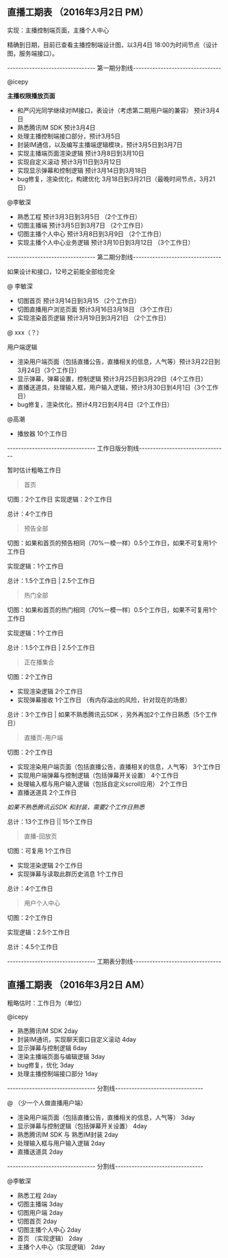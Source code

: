 ## 直播工期表 （2016年3月2日 PM）

实现：主播控制端页面，主播个人中心

精确到日期，目前已查看主播控制端设计图，以3月4日 18:00为时间节点（设计图，服务端接口）。

-------------------------------- 第一期分割线--------------------------------

@icepy

**主播权限播放页面**

- 和严闪光同学继续对IM接口，表设计（考虑第二期用户端的兼容） 预计3月4日
- 熟悉腾讯IM SDK 预计3月4日
- 处理主播控制端接口部分，预计3月5日
- 封装IM通信，以及编写主播端逻辑模块，预计3月5日到3月7日
- 实现主播端页面渲染逻辑  预计3月8日到3月10日
- 实现自定义滚动  预计3月11日到3月12日
- 实现显示弹幕和控制逻辑   预计3月14日到3月18日
- bug修复，渲染优化，构建优化  3月18日到3月21日（最晚时间节点，3月21日）

@李敏深

- 熟悉工程 预计3月3日到3月5日 （2个工作日）
- 切图主播端 预计3月5日到3月7日  （2个工作日）
- 切图主播个人中心 预计3月8日到3月9日  （2个工作日）
- 实现主播个人中心业务逻辑 预计3月10日到3月12日  （3个工作日）

-------------------------------- 第二期分割线--------------------------------

如果设计和接口，12号之前能全部给完全

@ 李敏深 

- 切图首页  预计3月14日到3月15 （2个工作日）
- 切图直播用户浏览页面  预计3月16日3月18日 （3个工作日）
- 实现渲染首页逻辑  预计3月19日到3月21日 （2个工作日）

@ xxx（？）

用户端逻辑

- 渲染用户端页面（包括直播公告，直播相关的信息，人气等）预计3月22日到3月24日（3个工作日）
- 显示弹幕，弹幕设置，控制逻辑 预计3月25日到3月29日（4个工作日）
- 直播送道具，处理输入框，用户输入逻辑，预计3月30日到4月1日（3个工作日）
- bug修复，渲染优化，预计4月2日到4月4日（2个工作日）

@高潮

- 播放器 10个工作日 

-------------------------------- 工作日版分割线--------------------------------

暂时估计粗略工作日

> 首页

切图：2个工作日
实现逻辑：2个工作日

总计：4个工作日

> 预告全部

切图：如果和首页的预告相同（70%一模一样）0.5个工作日，如果不可复用1个工作日

实现逻辑：1个工作日

总计：1.5个工作日 | 2.5个工作日

> 热门全部 

切图：如果和首页的热门相同（70%一模一样）0.5个工作日，如果不可复用1个工作日

实现逻辑：1个工作日

总计：1.5个工作日 | 2.5个工作日

> 正在播集合

切图：2个工作日

- 实现渲染逻辑 2个工作日
- 实现弹幕接收  1个工作日 （有内存溢出的风险，针对现在的场景）

总计：3个工作日 | 如果不熟悉腾讯云SDK ，另外再加2个工作日熟悉（5个工作日）

> 直播页-用户端

切图：2个工作日

- 实现渲染用户端页面（包括直播公告，直播相关的信息，人气等）  3个工作日
- 实现用户端弹幕与控制逻辑（包括弹幕开关设置） 4个工作日
- 处理输入框与用户输入逻辑（包括自定义scroll应用） 2个工作日
- 直播送道具 2个工作日

*如果不熟悉腾讯云SDK 和封装，需要2个工作日熟悉*

总计：13个工作日 ||  15个工作日

> 直播-回放页

切图：可复用 1个工作日

- 实现渲染逻辑 2个工作日
- 实现弹幕与读取此群历史消息  1个工作日

总计：4个工作日

> 用户个人中心

切图：2个工作日

实现逻辑：2.5个工作日

总计：4.5个工作日

-------------------------------- 工期表分割线--------------------------------

## 直播工期表 （2016年3月2日 AM）

粗略估时：工作日为（单位）

@icepy

- 熟悉腾讯IM SDK  2day
- 封装IM通讯，实现聊天窗口自定义滚动 4day
- 显示弹幕与控制逻辑  6day
- 渲染主播端页面与编辑逻辑 3day
- bug修复，优化 3day
- 处理主播控制端接口部分 1day

-------------------------------- 分割线--------------------------------

@ （少一个人做直播用户端）

- 渲染用户端页面（包括直播公告，直播相关的信息，人气等）  3day
- 显示弹幕与控制逻辑（包括弹幕开关设置） 4day
- 熟悉腾讯IM SDK 与 熟悉IM封装  2day
- 处理输入框与用户输入逻辑 2day
- 直播送道具 2day

-------------------------------- 分割线--------------------------------

@李敏深

- 熟悉工程      2day
- 切图主播端   3day
- 切图用户端   2day
- 切图首页  2day
- 切图主播个人中心   2day
- 首页  （实现逻辑） 2day
- 主播个人中心（实现逻辑） 2day


